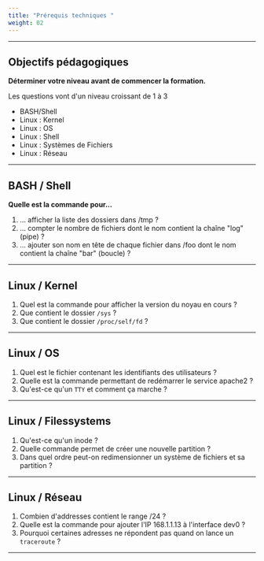 ```yaml
---
title: "Prérequis techniques " 
weight: 02 
---
```



---

## Objectifs pédagogiques

**Déterminer votre niveau avant de commencer la formation.**

Les questions vont d'un niveau croissant de 1 à 3 

* BASH/Shell
* Linux : Kernel
* Linux : OS
* Linux : Shell  
* Linux : Systèmes de Fichiers 
* Linux : Réseau


---

## BASH / Shell

**Quelle est la commande pour...**

1. ... afficher la liste des dossiers dans /tmp ?
2. ... compter le nombre de fichiers dont le nom contient la chaîne "log" (pipe) ? 
3. ... ajouter son nom en tête de chaque fichier dans /foo dont le nom contient la chaîne "bar" (boucle) ? 

---

## Linux / Kernel 

1. Quel est la commande pour afficher la version du noyau en cours ?
2. Que contient le dossier `/sys` ?
3. Que contient le dossier `/proc/self/fd` ? 

---

## Linux / OS

1. Quel est le fichier contenant les identifiants des utilisateurs ?
2. Quelle est la commande permettant de redémarrer le service apache2 ?
3. Qu'est-ce qu'un `TTY` et comment ça marche ?

---

## Linux / Filessystems 

1. Qu'est-ce qu'un inode ?
2. Quelle commande permet de créer une nouvelle partition ?
3. Dans quel ordre peut-on redimensionner un système de fichiers et sa partition ? 

---

## Linux / Réseau 

1. Combien d'addresses contient le range /24 ?
2. Quelle est la commande pour ajouter l'IP 168.1.1.13 à l'interface dev0 ?
3. Pourquoi certaines adresses ne répondent pas quand on lance un `traceroute` ?

---


